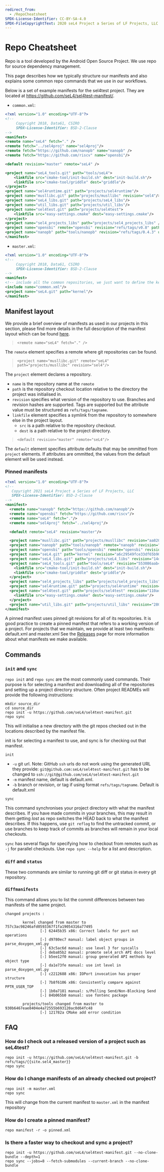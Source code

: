 ```yaml
---
redirect_from:
  - /RepoCheatsheet
SPDX-License-Identifier: CC-BY-SA-4.0
SPDX-FileCopyrightText: 2020 seL4 Project a Series of LF Projects, LLC.
---
```


# Repo Cheatsheet

Repo is a tool developed by the Android Open Source Project.  We use repo for source dependency management.

This page describes how we typically structure our manifests and also explains some common repo commands that we use in our workflows.

Below is a set of example manifests for the sel4test project. They are located at <https://github.com/seL4/sel4test-manifest/>.

- `common.xml`:

```xml
<?xml version="1.0" encoding="UTF-8"?>
<!--
     Copyright 2018, Data61, CSIRO
     SPDX-License-Identifier: BSD-2-Clause
-->
<manifest>
<remote name="seL4" fetch="." />
<remote fetch="../sel4proj" name="sel4proj"/>
<remote fetch="https://github.com/nanopb" name="nanopb" />
<remote fetch="https://github.com/riscv" name="opensbi"/>

<default revision="master" remote="seL4" />

<project name="seL4_tools.git" path="tools/seL4">
    <linkfile src="cmake-tool/init-build.sh" dest="init-build.sh"/>
    <linkfile src="cmake-tool/griddle" dest="griddle"/>
</project>
<project name="sel4runtime.git" path="projects/sel4runtime"/>
<project name="musllibc.git" path="projects/musllibc" revision="sel4"/>
<project name="seL4_libs.git" path="projects/seL4_libs"/>
<project name="util_libs.git" path="projects/util_libs"/>
<project name="sel4test.git" path="projects/sel4test">
    <linkfile src="easy-settings.cmake" dest="easy-settings.cmake"/>
</project>
<project name="sel4_projects_libs" path="projects/sel4_projects_libs" />
<project name="opensbi" remote="opensbi" revision="refs/tags/v0.8" path="tools/opensbi"/>
<project name="nanopb" path="tools/nanopb" revision="refs/tags/0.4.3" upstream="master" remote="nanopb"/>
</manifest>
```

- `master.xml`:

```xml
<?xml version="1.0" encoding="UTF-8"?>
<!--
     Copyright 2018, Data61, CSIRO
     SPDX-License-Identifier: BSD-2-Clause
-->
<manifest>
<!-- include all the common repositories, we just want to define the kernel -->
<include name="common.xml"/>
<project name="seL4.git" path="kernel"/>
</manifest>
```


## Manifest layout

We provide a brief overview of manifests as used in our projects in this section, please find more details in the full description of the manifest layout which can be found [here](https://gerrit.googlesource.com/git-repo/+/master/docs/manifest-format.md).

> `<remote name="seL4" fetch="." />`

The `remote` element specifies a remote where git repositories can be found.

> `<project name="musllibc.git" remote="seL4" path="projects/musllibc" revision="sel4"/>`

The `project` element declares a repository.
- `name` is the repository name at the `remote`
- `path` is the repository checkout location relative to the directory the project was initialised in.
- `revision` specifies what version of the repository to use. Branches and revision hashes are supported.  Tags are supported but the attribute value must be structured as `refs/tags/tagname`.
- `linkfile` element specifies a symlink from the repository to somewhere else in the project layout.
  - `src` is a path relative to the repository checkout.
  - `dest` is a path relative to the project directory.

> `<default revision="master" remote="seL4"/>`

The `default` element specifies attribute defaults that may be ommitted from `project` elements.
If attributes are ommitted, the values from the default element will be used instead.

### Pinned manifests

```xml
<?xml version="1.0" encoding="UTF-8"?>
<!--
   Copyright 2021 seL4 Project a Series of LF Projects, LLC
   SPDX-License-Identifier: BSD-2-Clause
-->
<manifest>
  <remote name="nanopb" fetch="https://github.com/nanopb"/>
  <remote name="opensbi" fetch="https://github.com/riscv"/>
  <remote name="seL4" fetch="."/>
  <remote name="sel4proj" fetch="../sel4proj"/>

  <default remote="seL4" revision="master"/>

  <project name="musllibc.git" path="projects/musllibc" revision="aa82031dd861f7ade4c3738b417de34120b01f15" upstream="sel4" dest-branch="sel4"/>
  <project name="nanopb" path="tools/nanopb" remote="nanopb" revision="1466e6f953835b191a7f5acf0c06c941d4cd33d9" upstream="master" dest-branch="refs/tags/0.4.3"/>
  <project name="opensbi" path="tools/opensbi" remote="opensbi" revision="a98258d0b537a295f517bbc8d813007336731fa9" upstream="refs/tags/v0.8" dest-branch="refs/tags/v0.8"/>
  <project name="seL4.git" path="kernel" revision="a6c29549fce33df65b9018f420d330bca9086712" upstream="master" dest-branch="master"/>
  <project name="seL4_libs.git" path="projects/seL4_libs" revision="14d3c94f5164c993033a35a5d9e23ba6dcf12f5f" upstream="master" dest-branch="master"/>
  <project name="seL4_tools.git" path="tools/seL4" revision="553086aab4c9fb9c4869060fe51a3e95c20ce454" upstream="master" dest-branch="master">
    <linkfile src="cmake-tool/init-build.sh" dest="init-build.sh"/>
    <linkfile src="cmake-tool/griddle" dest="griddle"/>
  </project>
  <project name="sel4_projects_libs" path="projects/sel4_projects_libs" revision="a6fbc13c792ef518e5bcf1da69c8d27b6cd19814" upstream="master" dest-branch="master"/>
  <project name="sel4runtime.git" path="projects/sel4runtime" revision="c27050513503f615137950cb3918f6f040f34407" upstream="master" dest-branch="master"/>
  <project name="sel4test.git" path="projects/sel4test" revision="110ad99b32cb94f0604ce9fef796164b595fe6aa" upstream="master" dest-branch="master">
    <linkfile src="easy-settings.cmake" dest="easy-settings.cmake"/>
  </project>
  <project name="util_libs.git" path="projects/util_libs" revision="280f7bb58290ea3d719d86894655a03f36d347e2" upstream="master" dest-branch="master"/>
</manifest>
```

A pinned manifest uses pinned git revisions for all of its repositories. It is good practice to create a pinned manifest that refers to a working version of a project. For projects that we maintain, we provide at least two manifests: default.xml and master.xml See the [Releases](../../releases.html) page for more information about what manifests we make available.

## Commands

### `init` and `sync`

`repo init` and `repo sync` are the most commonly used commands. Their purpose is for selecting a manifest and downloading all of the repositories and setting up a project directory structure.  Often project READMEs will provide the following instructions:
```
mkdir source_dir
cd source_dir
repo init -u https://github.com/seL4/sel4test-manifest.git
repo sync
```

This will initialise a new directory with the git repos checked out in the locations described by the manifest file.

init is for selecting a manifest to use, and sync is for checking out that manifest.

`init`
- `-u` git url. Note: GitHub `ssh` urls do not work using the generated URL they provide: `git@github.com:seL4/sel4test-manifest.git` has to be changed to `ssh://git@github.com/seL4/sel4test-manifest.git`
- `-m` manifest name, default is default.xml.
- `-b` branch or revision, or tag if using format `refs/tags/tagname`. Default is default.xml

`sync`

This command synchronises your project directory with what the manifest describes.  If you have made commits in your branches, this may result in them getting _lost_ as repo switches the HEAD back to what the manifest describes. If this happens, use `git reflog` to find the untracked commit, or use branches to keep track of commits as branches will remain in your local checkouts.

`sync` has several flags for specifying how to checkout from remotes such as `-j` for parallel checkouts.  Use `repo sync --help` for a list and description.

### `diff` and `status`

These two commands are similar to running git diff or git status in every git repository.


### `diffmanifests`

This command allows you to list the commit differences between two manifests of the same project.

```
changed projects :

        kernel changed from master to 757c3ac98246afd0593367f1fa19054316a77495
                [-] 62445b35 x86: Correct labels for port out operations
                [-] d9780ec7 manual: label object groups in parse_doxygen_xml.py
                [-] 63c5ac6d manual: use level 3 for syscalls
                [-] deba85b2 manual: promote sel4_arch API docs level
                [-] b5ee12f0 manual: group generated API methods by object type
                [-] da1e73fe manual: use int level in parse_doxygen_xml.py
                [-] c2212688 x86: IOPort invocation has proper structure
                [-] 7b8f6106 x86: Consistently compare against PPTR_USER_TOP
                [-] 1b0a7181 manual: s/Polling Send/Non-Blocking Send
                [-] 84b065b0 manual: use fontenc package

        projects/tools changed from master to 930b6467eae8404e4a72555b693120ac0d64fc48
                [-] 121782a CMake add error condition

```

## FAQ

### How do I check out a released version of a project such as seL4test?

>
```
repo init -u https://github.com/seL4/sel4test-manifest.git -b refs/tags/{{site.sel4_master}}
repo sync
```

### How do I change manifests of an already checked out project?

>
```
repo init -m master.xml
repo sync
```

This will change from the current manifest to `master.xml` in the manifest repository

### How do I create a pinned manifest?

>
```
repo manifest -r -o pinned.xml
```

### Is there a faster way to checkout and sync a project?
>
```
repo init -u https://github.com/seL4/sel4test-manifest.git --no-clone-bundle --depth=1
repo sync --jobs=8 --fetch-submodules --current-branch --no-clone-bundle
```

